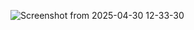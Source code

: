 ![Screenshot from 2025-04-30 12-33-30](https://github.com/user-attachments/assets/624c26b5-ee2a-4222-bf7f-48d0b8881552)
